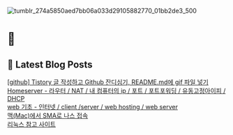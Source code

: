 
![tumblr_274a5850aed7bb06a033d29105882770_01bb2de3_500](https://user-images.githubusercontent.com/91704826/224994575-846ea991-f3dc-4b0d-a9b3-e3cc7928ea44.gif)

# 👋

## 📕 Latest Blog Posts

<a href=https://yueliang-front-end.tistory.com/9>[github] Tistory 글 작성하고 Github 잔디심기, README.md에 gif 파일 넣기</a></br><a href=https://yueliang-front-end.tistory.com/7>Homeserver - 라우터 / NAT / 내 컴퓨터의 ip / 포트 / 포트포워딩 / 유동고정아이피 / DHCP</a></br><a href=https://yueliang-front-end.tistory.com/6>web 기초 - 인터넷 / client /server / web hosting / web server</a></br><a href=https://yueliang-front-end.tistory.com/5>맥(Mac)에서 SMA로 나스 접속</a></br><a href=https://yueliang-front-end.tistory.com/4>리눅스 참고 사이트</a></br>